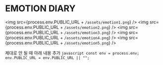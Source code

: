 # EMOTION DIARY


<img src={process.env.PUBLIC_URL + `/assets/emotion1.png`} />
<img src={process.env.PUBLIC_URL + `/assets/emotion2.png`} />
<img src={process.env.PUBLIC_URL + `/assets/emotion3.png`} />
<img src={process.env.PUBLIC_URL + `/assets/emotion4.png`} />
<img src={process.env.PUBLIC_URL + `/assets/emotion5.png`} />
        
 제대로 안 될 때 아래 내용 추가
    ```javascript
    const env = process.env;
    env.PUBLIC_URL = env.PUBLIC_URL || "";
    ```